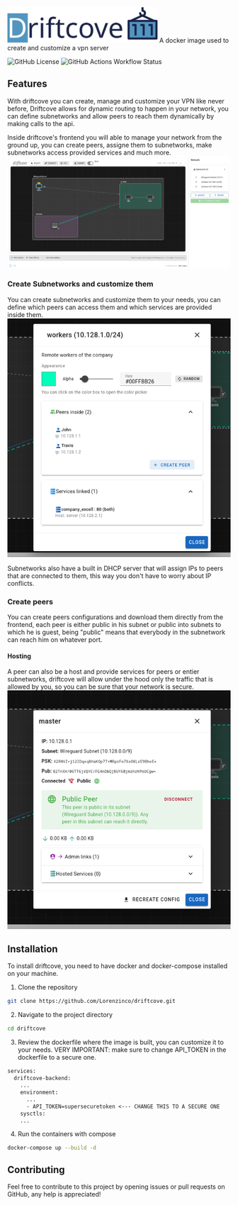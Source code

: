 
<picture>
  <source
    media="(prefers-color-scheme: dark)"
    srcset="backend/assets/driftcove_dark.svg"
    type="image/svg+xml"
  />
  <img
    src="backend/assets/driftcove_light.svg"
    alt="Driftcove Logo"
    style="height: 80px;"
  />
</picture>
A docker image used to create and customize a vpn server

![GitHub License](https://img.shields.io/github/license/lorenzinco/driftcove?style=for-the-badge&link=https%3A%2F%2Fgithub.com%2FLorenzinco%2Fdriftcove%3Ftab%3DMIT) ![GitHub Actions Workflow Status](https://img.shields.io/github/actions/workflow/status/lorenzinco/driftcove/test_wireguard.yml?style=for-the-badge)



## Features

With driftcove you can create, manage and customize your VPN like never before, Driftcove allows for dynamic routing to happen in your network, you can define subnetworks and allow peers to reach them dynamically by making calls to the api.


Inside driftcove's frontend you will able to manage your network from the ground up, you can create peers, assigne them to subnetworks, make subnetworks access provided services and much more.
![Overview](https://raw.githubusercontent.com/lorenzinco/driftcove/main/backend/assets/overview.png)

### Create Subnetworks and customize them
You can create subnetworks and customize them to your needs, you can define which peers can access them and which services are provided inside them.
![Subnetworks](https://raw.githubusercontent.com/lorenzinco/driftcove/main/backend/assets/create_and_customize_subnets.png)

Subnetworks also have a built in DHCP server that will assign IPs to peers that are connected to them, this way you don't have to worry about IP conflicts.

### Create peers
You can create peers configurations and download them directly from the frontend, each peer is either public in his subnet or public into subnets to which he is guest, being "public" means that everybody in the subnetwork can reach him on whatever port. 
#### Hosting
A peer can also be a host and provide services for peers or entier subnetworks, driftcove will allow under the hood only the traffic that is allowed by you, so you can be sure that your network is secure.
![Peers](https://raw.githubusercontent.com/lorenzinco/driftcove/main/backend/assets/peerInfo.png)

## Installation
To install driftcove, you need to have docker and docker-compose installed on your machine.

1. Clone the repository
```bash
git clone https://github.com/Lorenzinco/driftcove.git
```

2. Navigate to the project directory
```bash
cd driftcove
``` 

3. Review the dockerfile where the image is built, you can customize it to your needs. VERY IMPORTANT: make sure to change API_TOKEN in the dockerfile to a secure one.
```compose
services:
  driftcove-backend:
    ...
    environment:
      ...
      - API_TOKEN=supersecuretoken <--- CHANGE THIS TO A SECURE ONE
    sysctls:
    ...
```

4. Run the containers with compose
```bash
docker-compose up --build -d
```

## Contributing
Feel free to contribute to this project by opening issues or pull requests on GitHub, any help is appreciated!